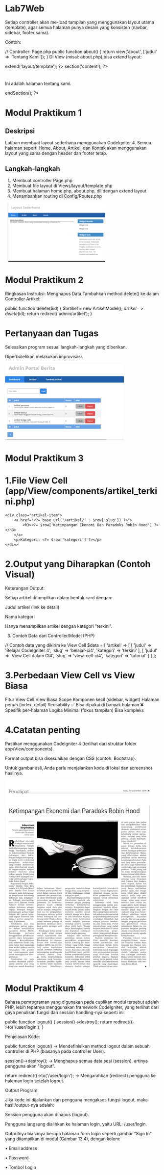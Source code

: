 # Lab7Web

Setiap controller akan me-load tampilan yang menggunakan layout utama (template), agar semua halaman punya desain yang konsisten (navbar, sidebar, footer sama).

Contoh:

// Controller: Page.php
public function about()
{
    return view('about', ['judul' => 'Tentang Kami']);
}
Di View (misal: about.php),bisa extend layout:

<?= $this->extend('layout/template'); ?>
<?= $this->section('content'); ?>
<h1><?= $judul ?></h1>
<p>Ini adalah halaman tentang kami.</p>
<?= $this->endSection(); ?>



# Modul Praktikum 1

## Deskripsi

Latihan membuat layout sederhana menggunakan CodeIgniter 4. Semua halaman seperti Home, About, Artikel, dan Kontak akan menggunakan layout yang sama dengan header dan footer tetap.

## Langkah-langkah 

1. Membuat controller Page.php
2. Membuat file layout di Views/layout/template.php
3. Membuat halaman home.php, about.php, dll dengan extend layout
4. Menambahkan routing di Config/Routes.php

![gambar](Screenshot/SS7.jpeg)

# Modul Praktikum 2

Ringkasan Instruksi:
Menghapus Data
Tambahkan method delete() ke dalam Controller Artikel: 

public function delete($id)
{
    $artikel = new ArtikelModel();
    $artikel->delete($id);
    return redirect('admin/artikel');
}

# Pertanyaan dan Tugas

Selesaikan program sesuai langkah-langkah yang diberikan.

Diperbolehkan melakukan improvisasi.

![gambar](Screenshot/SS8.jpeg) 

# Modul Praktikum 3 

# 1.File View Cell (app/View/components/artikel_terkini.php)

<?php
// Menampilkan artikel terkini dengan kategori tertentu
foreach ($artikel as $row): ?>
    <div class="artikel-item">
        <a href="<?= base_url('/artikel/' . $row['slug']) ?>">
            <h3><?= $row['Ketimpangan Ekonomi Dan Paradoks Robin Hood'] ?></h3>
        </a>
        <p>Kategori: <?= $row['kategori'] ?></p>
    </div>
<?php endforeach ?>

# 2.Output yang Diharapkan (Contoh Visual)
Keterangan Output:

Setiap artikel ditampilkan dalam bentuk card dengan:

Judul artikel (link ke detail)

Nama kategori

Hanya menampilkan artikel dengan kategori "terkini".

3. Contoh Data dari Controller/Model (PHP)

// Contoh data yang dikirim ke View Cell
$data = [
    'artikel' => [
        [
            'judul' => 'Belajar CodeIgniter 4',
            'slug' => 'belajar-ci4',
            'kategori' => 'terkini'
        ],
        [
            'judul' => 'View Cell dalam CI4',
            'slug' => 'view-cell-ci4',
            'kategori' => 'tutorial'
        ]
    ]
];

# 3.Perbedaan View Cell vs View Biasa

Fitur	View Cell	View Biasa
Scope	Komponen kecil (sidebar, widget)	Halaman penuh (index, detail)
Reusability	✅ Bisa dipakai di banyak halaman	❌ Spesifik per-halaman
Logika	Minimal (fokus tampilan)	Bisa kompleks

# 4.Catatan penting

Pastikan menggunakan CodeIgniter 4 (terlihat dari struktur folder app/View/components).

Format output bisa disesuaikan dengan CSS (contoh: Bootstrap).

Untuk gambar asli, Anda perlu menjalankan kode di lokal dan screenshot hasilnya.

![gambar](Screenshot/SS9.jpeg) 

# Modul Praktikum 4

Bahasa pemrograman yang digunakan pada cuplikan modul tersebut adalah PHP, lebih tepatnya menggunakan framework CodeIgniter, yang terlihat dari gaya penulisan fungsi dan session handling-nya seperti ini:

public function logout()
{
    session()->destroy();
    return redirect()->to('/user/login');
}

Penjelasan Kode:


public function logout() → Mendefinisikan method logout dalam sebuah controller di PHP (biasanya pada controller User).

session()->destroy(); → Menghapus semua data sesi (session), artinya pengguna akan "logout".

return redirect()->to('/user/login'); → Mengarahkan (redirect) pengguna ke halaman login setelah logout.

Output Program:


Jika kode ini dijalankan dan pengguna mengakses fungsi logout, maka hasil/output-nya adalah:

Session pengguna akan dihapus (logout).

Pengguna langsung dialihkan ke halaman login, yaitu URL: /user/login.

Outputnya biasanya berupa halaman form login seperti gambar "Sign In" yang ditampilkan di modul (Gambar 13.4), dengan kolom:

• Email address

• Password

• Tombol Login
